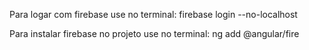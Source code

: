 Para logar com firebase use no terminal:
firebase login --no-localhost

Para instalar firebase no projeto use no terminal:
ng add @angular/fire

